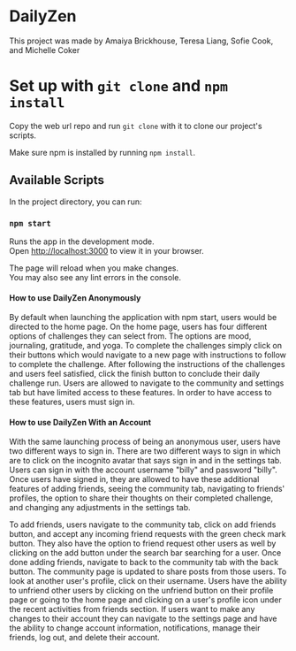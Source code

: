 # DailyZen

This project was made by Amaiya Brickhouse, Teresa Liang, Sofie Cook, and Michelle Coker

# Set up with `git clone` and `npm install`
Copy the web url repo and run `git clone` with it to clone our project's scripts.

Make sure npm is installed by running `npm install`.

## Available Scripts

In the project directory, you can run:

### `npm start`

Runs the app in the development mode.\
Open [http://localhost:3000](http://localhost:3000) to view it in your browser.

The page will reload when you make changes.\
You may also see any lint errors in the console.

#### How to use DailyZen Anonymously
By default when launching the application with npm start, users would be directed to the home page. On the home page, users has four different options of challenges they
can select from. The options are mood, journaling, gratitude, and yoga. To complete the challenges simply click on their buttons which would navigate to a new page with
instructions to follow to complete the challenge. After following the instructions of the challenges and users feel satisfied, click the finish button to conclude their
daily challenge run. Users are allowed to navigate to the community and settings tab but have limited access to these features. In order to have access to these features,
users must sign in.

#### How to use DailyZen With an Account
With the same launching process of being an anonymous user, users have two different ways to sign in. There are two different ways to sign in which are to click on the
incognito avatar that says sign in and in the settings tab. Users can sign in with the account username "billy" and password "billy". Once users have signed in, they are
allowed to have these additional features of adding friends, seeing the community tab, navigating to friends' profiles, the option to share their thoughts on their
completed challenge, and changing any adjustments in the settings tab.

To add friends, users navigate to the community tab, click on add friends button, and accept any incoming friend requests with the green check mark button. They also have
the option to friend request other users as well by clicking on the add button under the search bar searching for a user. Once done adding friends, navigate to back
to the community tab with the back button. The community page is updated to share posts from those users. To look at another user's profile, click on their username. Users
have the ability to unfriend other users by clicking on the unfriend button on their profile page or going to the home page and clicking on a user's profile icon under the
recent activities from friends section. If users want to make any changes to their account they can navigate to the settings page and have the ability to change account
information, notifications, manage their friends, log out, and delete their account.


